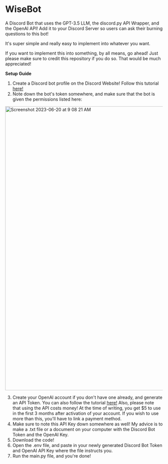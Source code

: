 # WiseBot
 A Discord Bot that uses the GPT-3.5 LLM, the discord.py API Wrapper, and the OpenAI API! Add it to your Discord Server so users can ask their burning questions to this bot!

 It's super simple and really easy to implement into whatever you want.

 If you want to implement this into something, by all means, go ahead! Just please make sure to credit this repository if you do so. That would be much appreciated!

 **Setup Guide**

 1. Create a Discord bot profile on the Discord Website! Follow this tutorial [here!](https://www.youtube.com/watch?v=ibtXXoMxaho)
 2. Note down the bot's token somewhere, and make sure that the bot is given the permissions listed here:
<img width="907" alt="Screenshot 2023-06-20 at 9 08 21 AM" src="https://github.com/aidenpinto14/WiseBot/assets/119895317/ac2f8d54-25f5-4f3c-b3a1-86864949e6d5">


 
 3. Create your OpenAI account if you don't have one already, and generate an API Token. You can also follow the tutorial [here!](https://www.youtube.com/watch?v=nafDyRsVnXU) Also, please note that using the API costs money! At the time of writing, you get $5 to use in the first 3 months after activation of your account. If you wish to use more than this, you'll have to link a payment method.
 4. Make sure to note this API Key down somewhere as well! My advice is to make a .txt file or a document on your computer with the Discord Bot Token and the OpenAI Key.
 5. Download the code!
 6. Open the .env file, and paste in your newly generated Discord Bot Token and OpenAI API Key where the file instructs you.
 7. Run the main.py file, and you're done! 
